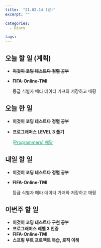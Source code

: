 ```yaml
---
title:  "21.02.14 (일)"
excerpt: ""

categories:
  - Diary

tags:
---
```


## 오늘 할 일 (계획)

- ~~**이것이 코딩 테스트다 정렬 공부**~~

- **FIFA-Online-TMI**

  등급 식별자 메타 데이터 가져와 저장하고 매핑


## 오늘 한 일

- **이것이 코딩 테스트다 정렬 공부**

- **프로그래머스 LEVEL 3 풀기**

  <a href="https://nam-ki-bok.github.io/quiz/Quiz_Delivery/" style="color:#0FA678">[Programmers] 배달</a>


##  내일 할 일

- **이것이 코딩 테스트다 정렬 공부**

- **FIFA-Online-TMI**

  등급 식별자 메타 데이터 가져와 저장하고 매핑


## 이번주 할 일

- **이것이 코딩 테스트다 구현 공부**
- **프로그래머스 레벨 3 인증**
- **FIFA-Online-TMI**
- **스프링 부트 프로젝트 복습, 로직 이해**

<br>